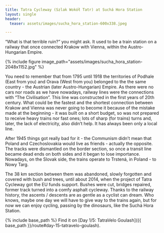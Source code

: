 ```yaml
---
title: Tatra Cycleway (Szlak Wokół Tatr) at Suchá Hora Station
layout: single
header:
  teaser: assets/images/sucha_hora_station-600x338.jpeg

---
```


“What is that terrible ruin?” you might ask. It used to be a train station on a railway that once connected Krakow with Vienna, within the Austro-Hungarian Empire.

{% include figure image_path="assets/images/sucha_hora_station-2048x1152.jpg" %}

You need to remember that from 1795 until 1918 the territories of Podhale (East from you) and Orava (West from you) belonged to the the same country - the Austrian (later Austro-Hungarian) Empire. As there were no cars nor roads as we have nowadays, railway lines were the connections with “The Civilisation”. This line was constructed in the first years of 20th century. What could be the fastest and the shortest connection between Krakow and Vienna was never going to become it because of the mistake made at the beginning - it was built on a short budget, so was not prepared to receive heavy trains nor fast ones; lots of sharp (for trains) turns and, later, the lack of electricity, also didn’t help. It has always been only a local line.

After 1945 things got really bad for it - the Communism didn’t mean that Poland and Czechoslovakia would live as friends - actually the opposite. The tracks were dismantled on the border section, so once a transit line became dead ends on both sides and it began to lose importance. Nowadays, on the Slovak side, the trains operate to Trstená, in Poland - to Nowy Targ.

The 38 km section between them was abandoned, slowly forgotten and covered with bush and trees, until about 2014, when the project of Tatra Cycleway got the EU funds support. Bushes were cut, bridges repaired, former track turned into a comfy asphalt cycleway. Thanks to the railway history, the ascents / descents are as gentle as a cyclist can dream. Who knows, maybe one day we will have to give way to the trains again, but for now we can enjoy cycling, passing by the dinosaurs, like the Suchá Hora Station.

{% include base_path %}
Find it on [Day 1/5: TatraVelo Goulash]({{ base_path }}/route#day-15-tatravelo-goulash).
